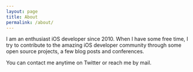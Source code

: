 ```yaml
---
layout: page
title: About
permalink: /about/
---
```


I am an enthusiast iOS developer since 2010. When I have some free time, I try to contribute to the amazing iOS developer community through some open source projects, a few blog posts and conferences.

You can contact me anytime on Twitter or reach me by mail.